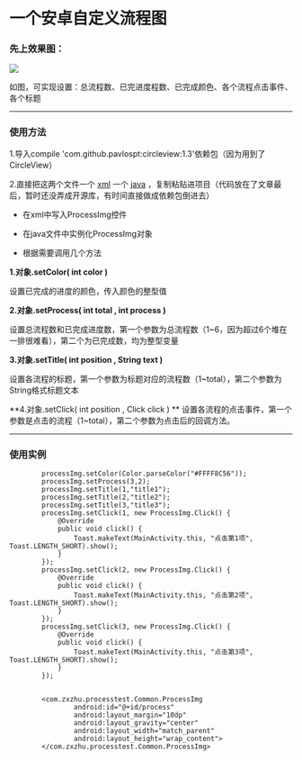 # 一个安卓自定义流程图

### 先上效果图：

![](http://upload-images.jianshu.io/upload_images/3944777-aaba2399d478785c.png?imageMogr2/auto-orient/strip%7CimageView2/2/w/1240)

如图，可实现设置：总流程数、已完进度程数、已完成颜色、各个流程点击事件、各个标题

***

### 使用方法

1.导入compile 'com.github.pavlospt:circleview:1.3'依赖包（因为用到了CircleView）

2.直接把这两个文件一个
[xml](https://github.com/Zhuzzzzzzx/ProcessTest/blob/master/app/src/main/res/layout/process_img.xml)
一个
[java](https://github.com/Zhuzzzzzzx/ProcessTest/blob/master/app/src/main/java/com/zxzhu/processtest/Common/ProcessImg.java)
，复制粘贴进项目（代码放在了文章最后，暂时还没弄成开源库，有时间直接做成依赖包倒进去）

* 在xml中写入ProcessImg控件

* 在java文件中实例化ProcessImg对象

* 根据需要调用几个方法

**1.对象.setColor( int color )**

设置已完成的进度的颜色，传入颜色的整型值

**2.对象.setProcess( int total ,  int process )**

设置总流程数和已完成进度数，第一个参数为总流程数（1~6，因为超过6个堆在一排很难看），第二个为已完成数，均为整型变量

**3.对象.setTitle( int position , String text )**

设置各流程的标题，第一个参数为标题对应的流程数（1~total），第二个参数为String格式标题文本

**4.对象.setClick( int position , Click click ) **
设置各流程的点击事件，第一个参数是点击的流程（1~total），第二个参数为点击后的回调方法。

***
### 使用实例
```
        processImg.setColor(Color.parseColor("#FFFF8C56"));
        processImg.setProcess(3,2);
        processImg.setTitle(1,"title1");
        processImg.setTitle(2,"title2");
        processImg.setTitle(3,"title3");
        processImg.setClick(1, new ProcessImg.Click() {
            @Override
            public void click() {
                Toast.makeText(MainActivity.this, "点击第1项", Toast.LENGTH_SHORT).show();
            }
        });
        processImg.setClick(2, new ProcessImg.Click() {
            @Override
            public void click() {
                Toast.makeText(MainActivity.this, "点击第2项", Toast.LENGTH_SHORT).show();
            }
        });
        processImg.setClick(3, new ProcessImg.Click() {
            @Override
            public void click() {
                Toast.makeText(MainActivity.this, "点击第3项", Toast.LENGTH_SHORT).show();
            }
        });
        
```
```
        <com.zxzhu.processtest.Common.ProcessImg
                android:id="@+id/process"
                android:layout_margin="10dp"
                android:layout_gravity="center"
                android:layout_width="match_parent"
                android:layout_height="wrap_content">
        </com.zxzhu.processtest.Common.ProcessImg>
```
